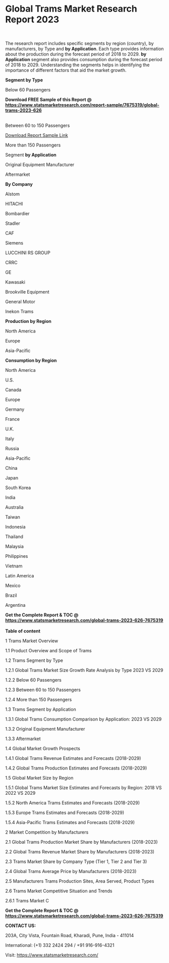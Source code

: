 <h1>Global Trams Market Research Report 2023</h1><br/><p>The research report includes specific segments by region (country), by manufacturers, by Type and <strong>by Application</strong>. Each type provides information about the production during the forecast period of 2018 to 2029. <strong>by Application</strong> segment also provides consumption during the forecast period of 2018 to 2029. Understanding the segments helps in identifying the importance of different factors that aid the market growth.</p><p><strong>Segment by Type</strong></p><p>Below 60 Passengers</p><div><b>Download FREE Sample of this Report @ <a href="https://www.statsmarketresearch.com/download-free-sample/7675319/global-trams-2023-626">https://www.statsmarketresearch.com/report-sample/7675319/global-trams-2023-626</a></b></div><br><p>Between 60 to 150 Passengers</p><p><a href="https://www.statsmarketresearch.com/download-free-sample/7675319/global-trams-2023-626">Download Report Sample Link</a></p><p>More than 150 Passengers</p><p>Segment <strong>by Application</strong></p><p>Original Equipment Manufacturer</p><p>Aftermarket</p><p><strong>By Company</strong></p><p>Alstom</p><p>HITACHI</p><p>Bombardier</p><p>Stadler</p><p>CAF</p><p>Siemens</p><p>LUCCHINI RS GROUP</p><p>CRRC</p><p>GE</p><p>Kawasaki</p><p>Brookville Equipment</p><p>General Motor</p><p>Inekon Trams</p><p><strong>Production by Region</strong></p><p>North America</p><p>Europe</p><p>Asia-Pacific</p><p><strong>Consumption by Region</strong></p><p>North America</p><p>U.S.</p><p>Canada</p><p>Europe</p><p>Germany</p><p>France</p><p>U.K.</p><p>Italy</p><p>Russia</p><p>Asia-Pacific</p><p>China</p><p>Japan</p><p>South Korea</p><p>India</p><p>Australia</p><p>Taiwan</p><p>Indonesia</p><p>Thailand</p><p>Malaysia</p><p>Philippines</p><p>Vietnam</p><p>Latin America</p><p>Mexico</p><p>Brazil</p><p>Argentina</p><div><b>Get the Complete Report & TOC @ <a href="https://www.statsmarketresearch.com/global-trams-2023-626-7675319">https://www.statsmarketresearch.com/global-trams-2023-626-7675319</a></b></div><br><b>Table of content</b><p>1 Trams Market Overview<br />
 
  1.1 Product Overview and Scope of Trams<br />
 
  1.2 Trams Segment by Type<br />
 
  1.2.1 Global Trams Market Size Growth Rate Analysis by Type 2023 VS 2029<br />
 
  1.2.2 Below 60 Passengers<br />
 
  1.2.3 Between 60 to 150 Passengers<br />
 
  1.2.4 More than 150 Passengers<br />
 
  1.3 Trams Segment by Application<br />
 
  1.3.1 Global Trams Consumption Comparison by Application: 2023 VS 2029<br />
 
  1.3.2 Original Equipment Manufacturer<br />
 
  1.3.3 Aftermarket<br />
 
  1.4 Global Market Growth Prospects<br />
 
  1.4.1 Global Trams Revenue Estimates and Forecasts (2018-2029)<br />
 
  1.4.2 Global Trams Production Estimates and Forecasts (2018-2029)<br />
 
  1.5 Global Market Size by Region<br />
 
  1.5.1 Global Trams Market Size Estimates and Forecasts by Region: 2018 VS 2022 VS 2029<br />
 
  1.5.2 North America Trams Estimates and Forecasts (2018-2029)<br />
 
  1.5.3 Europe Trams Estimates and Forecasts (2018-2029)<br />
 
  1.5.4 Asia-Pacific Trams Estimates and Forecasts (2018-2029)<br />
 
 2 Market Competition by Manufacturers<br />
 
  2.1 Global Trams Production Market Share by Manufacturers (2018-2023)<br />
 
  2.2 Global Trams Revenue Market Share by Manufacturers (2018-2023)<br />
 
  2.3 Trams Market Share by Company Type (Tier 1, Tier 2 and Tier 3)<br />
 
  2.4 Global Trams Average Price by Manufacturers (2018-2023)<br />
 
  2.5 Manufacturers Trams Production Sites, Area Served, Product Types<br />
 
  2.6 Trams Market Competitive Situation and Trends<br />
 
  2.6.1 Trams Market C<br><div><b>Get the Complete Report & TOC @ <a href="https://www.statsmarketresearch.com/global-trams-2023-626-7675319">https://www.statsmarketresearch.com/global-trams-2023-626-7675319</a></b></div></p>
 
 <b>CONTACT US:</b><br>
 
 203A, City Vista, Fountain Road, Kharadi, Pune, India - 411014 <br>
 
 International: (+1) 332 2424 294 / +91 916-916-4321<br>
 
 Visit: <a href="https://www.statsmarketresearch.com/">https://www.statsmarketresearch.com/</a>
 
 <br>